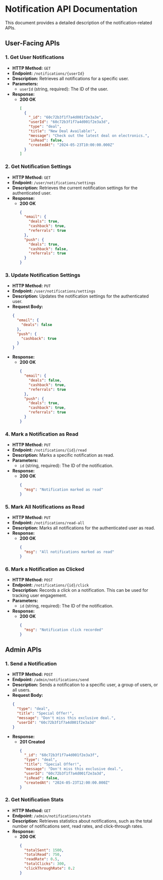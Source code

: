 # Notification API Documentation

This document provides a detailed description of the notification-related APIs.

## User-Facing APIs

### 1. Get User Notifications

-   **HTTP Method:** `GET`
-   **Endpoint:** `/notifications/{userId}`
-   **Description:** Retrieves all notifications for a specific user.
-   **Parameters:**
    -   `userId` (string, required): The ID of the user.
-   **Response:**
    -   **200 OK**
        ```json
        [
          {
            "_id": "60c72b3f1f7a4d001f2e3a3e",
            "userId": "60c72b3f1f7a4d001f2e3a3d",
            "type": "deal",
            "title": "New Deal Available!",
            "message": "Check out the latest deal on electronics.",
            "isRead": false,
            "createdAt": "2024-05-23T10:00:00.000Z"
          }
        ]
        ```

### 2. Get Notification Settings

-   **HTTP Method:** `GET`
-   **Endpoint:** `/user/notifications/settings`
-   **Description:** Retrieves the current notification settings for the authenticated user.
-   **Response:**
    -   **200 OK**
        ```json
        {
          "email": {
            "deals": true,
            "cashback": true,
            "referrals": true
          },
          "push": {
            "deals": true,
            "cashback": false,
            "referrals": true
          }
        }
        ```

### 3. Update Notification Settings

-   **HTTP Method:** `PUT`
-   **Endpoint:** `/user/notifications/settings`
-   **Description:** Updates the notification settings for the authenticated user.
-   **Request Body:**
    ```json
    {
      "email": {
        "deals": false
      },
      "push": {
        "cashback": true
      }
    }
    ```
-   **Response:**
    -   **200 OK**
        ```json
        {
          "email": {
            "deals": false,
            "cashback": true,
            "referrals": true
          },
          "push": {
            "deals": true,
            "cashback": true,
            "referrals": true
          }
        }
        ```

### 4. Mark a Notification as Read

-   **HTTP Method:** `PUT`
-   **Endpoint:** `/notifications/{id}/read`
-   **Description:** Marks a specific notification as read.
-   **Parameters:**
    -   `id` (string, required): The ID of the notification.
-   **Response:**
    -   **200 OK**
        ```json
        {
          "msg": "Notification marked as read"
        }
        ```

### 5. Mark All Notifications as Read

-   **HTTP Method:** `PUT`
-   **Endpoint:** `/notifications/read-all`
-   **Description:** Marks all notifications for the authenticated user as read.
-   **Response:**
    -   **200 OK**
        ```json
        {
          "msg": "All notifications marked as read"
        }
        ```

### 6. Mark a Notification as Clicked

-   **HTTP Method:** `POST`
-   **Endpoint:** `/notifications/{id}/click`
-   **Description:** Records a click on a notification. This can be used for tracking user engagement.
-   **Parameters:**
    -   `id` (string, required): The ID of the notification.
-   **Response:**
    -   **200 OK**
        ```json
        {
          "msg": "Notification click recorded"
        }
        ```

## Admin APIs

### 1. Send a Notification

-   **HTTP Method:** `POST`
-   **Endpoint:** `/admin/notifications/send`
-   **Description:** Sends a notification to a specific user, a group of users, or all users.
-   **Request Body:**
    ```json
    {
      "type": "deal",
      "title": "Special Offer!",
      "message": "Don't miss this exclusive deal.",
      "userId": "60c72b3f1f7a4d001f2e3a3d"
    }
    ```
-   **Response:**
    -   **201 Created**
        ```json
        {
          "_id": "60c72b3f1f7a4d001f2e3a3f",
          "type": "deal",
          "title": "Special Offer!",
          "message": "Don't miss this exclusive deal.",
          "userId": "60c72b3f1f7a4d001f2e3a3d",
          "isRead": false,
          "createdAt": "2024-05-23T12:00:00.000Z"
        }
        ```

### 2. Get Notification Stats

-   **HTTP Method:** `GET`
-   **Endpoint:** `/admin/notifications/stats`
-   **Description:** Retrieves statistics about notifications, such as the total number of notifications sent, read rates, and click-through rates.
-   **Response:**
    -   **200 OK**
        ```json
        {
          "totalSent": 1500,
          "totalRead": 750,
          "readRate": 0.5,
          "totalClicks": 300,
          "clickThroughRate": 0.2
        }
        ```

